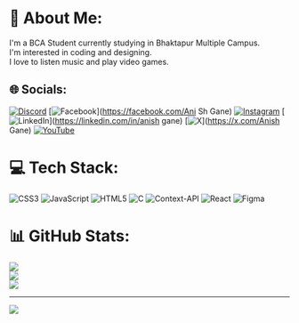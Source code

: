 # 💫 About Me:
I'm a BCA Student currently studying in Bhaktapur Multiple Campus.<br>I'm interested in coding and designing.<br>I love to listen music and play video games.


## 🌐 Socials:
[![Discord](https://img.shields.io/badge/Discord-%237289DA.svg?logo=discord&logoColor=white)](https://discord.gg/https://discord.gg/dr3wYveU) [![Facebook](https://img.shields.io/badge/Facebook-%231877F2.svg?logo=Facebook&logoColor=white)](https://facebook.com/Ani Sh Gane) [![Instagram](https://img.shields.io/badge/Instagram-%23E4405F.svg?logo=Instagram&logoColor=white)](https://instagram.com/fde_anish) [![LinkedIn](https://img.shields.io/badge/LinkedIn-%230077B5.svg?logo=linkedin&logoColor=white)](https://linkedin.com/in/anish gane) [![X](https://img.shields.io/badge/X-black.svg?logo=X&logoColor=white)](https://x.com/Anish Gane) [![YouTube](https://img.shields.io/badge/YouTube-%23FF0000.svg?logo=YouTube&logoColor=white)](https://youtube.com/@Renji) 

# 💻 Tech Stack:
![CSS3](https://img.shields.io/badge/css3-%231572B6.svg?style=for-the-badge&logo=css3&logoColor=white) ![JavaScript](https://img.shields.io/badge/javascript-%23323330.svg?style=for-the-badge&logo=javascript&logoColor=%23F7DF1E) ![HTML5](https://img.shields.io/badge/html5-%23E34F26.svg?style=for-the-badge&logo=html5&logoColor=white) ![C](https://img.shields.io/badge/c-%2300599C.svg?style=for-the-badge&logo=c&logoColor=white) ![Context-API](https://img.shields.io/badge/Context--Api-000000?style=for-the-badge&logo=react) ![React](https://img.shields.io/badge/react-%2320232a.svg?style=for-the-badge&logo=react&logoColor=%2361DAFB) ![Figma](https://img.shields.io/badge/figma-%23F24E1E.svg?style=for-the-badge&logo=figma&logoColor=white)
# 📊 GitHub Stats:
![](https://github-readme-stats.vercel.app/api?username=AnishGane&theme=dark&hide_border=false&include_all_commits=true&count_private=true)<br/>
![](https://github-readme-streak-stats.herokuapp.com/?user=AnishGane&theme=dark&hide_border=false)<br/>
![](https://github-readme-stats.vercel.app/api/top-langs/?username=AnishGane&theme=dark&hide_border=false&include_all_commits=true&count_private=true&layout=compact)

---
[![](https://visitcount.itsvg.in/api?id=AnishGane&icon=0&color=0)](https://visitcount.itsvg.in)

<!-- Proudly created with GPRM ( https://gprm.itsvg.in ) -->
